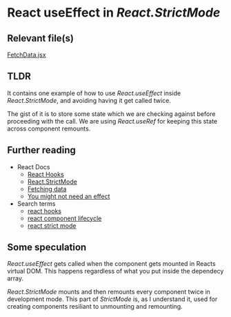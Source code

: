 # React useEffect in *React.StrictMode*
## Relevant file(s)
[FetchData.jsx](src/components/FetchData.jsx)


## TLDR
It contains one example of how to use *React.useEffect* inside *React.StrictMode*, and avoiding having it get called twice.

The gist of it is to store some state which we are checking against before proceeding with the call. We are using *React.useRef* for keeping this state across component remounts.

## Further reading
- React Docs
  - [React Hooks](https://reactjs.org/docs/hooks-reference.html)
  - [React.StrictMode](https://reactjs.org/docs/strict-mode.html#ensuring-reusable-state)
  - [Fetching data](https://beta.reactjs.org/learn/synchronizing-with-effects#fetching-data)
  - [You might not need an effect](https://beta.reactjs.org/learn/you-might-not-need-an-effect)
- Search terms
  - [react hooks](https://www.google.com/search?q=react+hooks)
  - [react component lifecycle](https://www.google.com/search?q=react+component+lifecycle)
  - [react strict mode](https://www.google.com/search?q=react+strict+mode)

## Some speculation
*React.useEffect* gets called when the component gets mounted in Reacts virtual DOM.
This happens regardless of what you put inside the dependecy array.

*React.StrictMode* mounts and then remounts every component twice in development mode.
This part of *StrictMode* is, as I understand it, used for creating components resiliant to unmounting and remounting.  